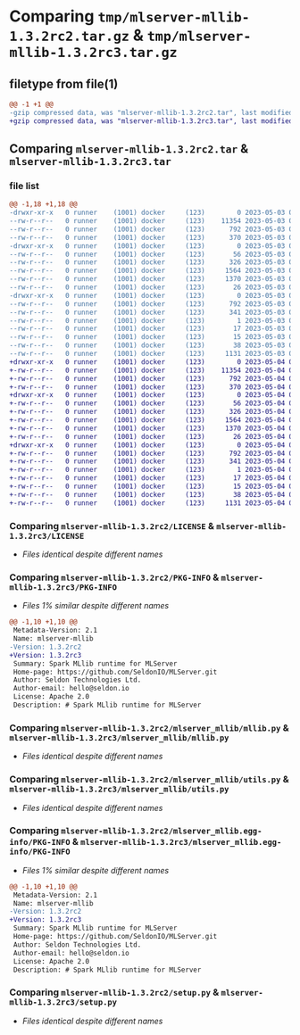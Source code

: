 # Comparing `tmp/mlserver-mllib-1.3.2rc2.tar.gz` & `tmp/mlserver-mllib-1.3.2rc3.tar.gz`

## filetype from file(1)

```diff
@@ -1 +1 @@
-gzip compressed data, was "mlserver-mllib-1.3.2rc2.tar", last modified: Wed May  3 09:47:24 2023, max compression
+gzip compressed data, was "mlserver-mllib-1.3.2rc3.tar", last modified: Thu May  4 08:48:07 2023, max compression
```

## Comparing `mlserver-mllib-1.3.2rc2.tar` & `mlserver-mllib-1.3.2rc3.tar`

### file list

```diff
@@ -1,18 +1,18 @@
-drwxr-xr-x   0 runner    (1001) docker     (123)        0 2023-05-03 09:47:24.274131 mlserver-mllib-1.3.2rc2/
--rw-r--r--   0 runner    (1001) docker     (123)    11354 2023-05-03 09:46:44.000000 mlserver-mllib-1.3.2rc2/LICENSE
--rw-r--r--   0 runner    (1001) docker     (123)      792 2023-05-03 09:47:24.274131 mlserver-mllib-1.3.2rc2/PKG-INFO
--rw-r--r--   0 runner    (1001) docker     (123)      370 2023-05-03 09:46:44.000000 mlserver-mllib-1.3.2rc2/README.md
-drwxr-xr-x   0 runner    (1001) docker     (123)        0 2023-05-03 09:47:24.274131 mlserver-mllib-1.3.2rc2/mlserver_mllib/
--rw-r--r--   0 runner    (1001) docker     (123)       56 2023-05-03 09:46:44.000000 mlserver-mllib-1.3.2rc2/mlserver_mllib/__init__.py
--rw-r--r--   0 runner    (1001) docker     (123)      326 2023-05-03 09:46:44.000000 mlserver-mllib-1.3.2rc2/mlserver_mllib/errors.py
--rw-r--r--   0 runner    (1001) docker     (123)     1564 2023-05-03 09:46:44.000000 mlserver-mllib-1.3.2rc2/mlserver_mllib/mllib.py
--rw-r--r--   0 runner    (1001) docker     (123)     1370 2023-05-03 09:46:44.000000 mlserver-mllib-1.3.2rc2/mlserver_mllib/utils.py
--rw-r--r--   0 runner    (1001) docker     (123)       26 2023-05-03 09:46:44.000000 mlserver-mllib-1.3.2rc2/mlserver_mllib/version.py
-drwxr-xr-x   0 runner    (1001) docker     (123)        0 2023-05-03 09:47:24.274131 mlserver-mllib-1.3.2rc2/mlserver_mllib.egg-info/
--rw-r--r--   0 runner    (1001) docker     (123)      792 2023-05-03 09:47:23.000000 mlserver-mllib-1.3.2rc2/mlserver_mllib.egg-info/PKG-INFO
--rw-r--r--   0 runner    (1001) docker     (123)      341 2023-05-03 09:47:24.000000 mlserver-mllib-1.3.2rc2/mlserver_mllib.egg-info/SOURCES.txt
--rw-r--r--   0 runner    (1001) docker     (123)        1 2023-05-03 09:47:23.000000 mlserver-mllib-1.3.2rc2/mlserver_mllib.egg-info/dependency_links.txt
--rw-r--r--   0 runner    (1001) docker     (123)       17 2023-05-03 09:47:23.000000 mlserver-mllib-1.3.2rc2/mlserver_mllib.egg-info/requires.txt
--rw-r--r--   0 runner    (1001) docker     (123)       15 2023-05-03 09:47:23.000000 mlserver-mllib-1.3.2rc2/mlserver_mllib.egg-info/top_level.txt
--rw-r--r--   0 runner    (1001) docker     (123)       38 2023-05-03 09:47:24.274131 mlserver-mllib-1.3.2rc2/setup.cfg
--rw-r--r--   0 runner    (1001) docker     (123)     1131 2023-05-03 09:46:44.000000 mlserver-mllib-1.3.2rc2/setup.py
+drwxr-xr-x   0 runner    (1001) docker     (123)        0 2023-05-04 08:48:07.412290 mlserver-mllib-1.3.2rc3/
+-rw-r--r--   0 runner    (1001) docker     (123)    11354 2023-05-04 08:47:21.000000 mlserver-mllib-1.3.2rc3/LICENSE
+-rw-r--r--   0 runner    (1001) docker     (123)      792 2023-05-04 08:48:07.412290 mlserver-mllib-1.3.2rc3/PKG-INFO
+-rw-r--r--   0 runner    (1001) docker     (123)      370 2023-05-04 08:47:21.000000 mlserver-mllib-1.3.2rc3/README.md
+drwxr-xr-x   0 runner    (1001) docker     (123)        0 2023-05-04 08:48:07.412290 mlserver-mllib-1.3.2rc3/mlserver_mllib/
+-rw-r--r--   0 runner    (1001) docker     (123)       56 2023-05-04 08:47:21.000000 mlserver-mllib-1.3.2rc3/mlserver_mllib/__init__.py
+-rw-r--r--   0 runner    (1001) docker     (123)      326 2023-05-04 08:47:21.000000 mlserver-mllib-1.3.2rc3/mlserver_mllib/errors.py
+-rw-r--r--   0 runner    (1001) docker     (123)     1564 2023-05-04 08:47:21.000000 mlserver-mllib-1.3.2rc3/mlserver_mllib/mllib.py
+-rw-r--r--   0 runner    (1001) docker     (123)     1370 2023-05-04 08:47:21.000000 mlserver-mllib-1.3.2rc3/mlserver_mllib/utils.py
+-rw-r--r--   0 runner    (1001) docker     (123)       26 2023-05-04 08:47:21.000000 mlserver-mllib-1.3.2rc3/mlserver_mllib/version.py
+drwxr-xr-x   0 runner    (1001) docker     (123)        0 2023-05-04 08:48:07.412290 mlserver-mllib-1.3.2rc3/mlserver_mllib.egg-info/
+-rw-r--r--   0 runner    (1001) docker     (123)      792 2023-05-04 08:48:07.000000 mlserver-mllib-1.3.2rc3/mlserver_mllib.egg-info/PKG-INFO
+-rw-r--r--   0 runner    (1001) docker     (123)      341 2023-05-04 08:48:07.000000 mlserver-mllib-1.3.2rc3/mlserver_mllib.egg-info/SOURCES.txt
+-rw-r--r--   0 runner    (1001) docker     (123)        1 2023-05-04 08:48:07.000000 mlserver-mllib-1.3.2rc3/mlserver_mllib.egg-info/dependency_links.txt
+-rw-r--r--   0 runner    (1001) docker     (123)       17 2023-05-04 08:48:07.000000 mlserver-mllib-1.3.2rc3/mlserver_mllib.egg-info/requires.txt
+-rw-r--r--   0 runner    (1001) docker     (123)       15 2023-05-04 08:48:07.000000 mlserver-mllib-1.3.2rc3/mlserver_mllib.egg-info/top_level.txt
+-rw-r--r--   0 runner    (1001) docker     (123)       38 2023-05-04 08:48:07.412290 mlserver-mllib-1.3.2rc3/setup.cfg
+-rw-r--r--   0 runner    (1001) docker     (123)     1131 2023-05-04 08:47:21.000000 mlserver-mllib-1.3.2rc3/setup.py
```

### Comparing `mlserver-mllib-1.3.2rc2/LICENSE` & `mlserver-mllib-1.3.2rc3/LICENSE`

 * *Files identical despite different names*

### Comparing `mlserver-mllib-1.3.2rc2/PKG-INFO` & `mlserver-mllib-1.3.2rc3/PKG-INFO`

 * *Files 1% similar despite different names*

```diff
@@ -1,10 +1,10 @@
 Metadata-Version: 2.1
 Name: mlserver-mllib
-Version: 1.3.2rc2
+Version: 1.3.2rc3
 Summary: Spark MLlib runtime for MLServer
 Home-page: https://github.com/SeldonIO/MLServer.git
 Author: Seldon Technologies Ltd.
 Author-email: hello@seldon.io
 License: Apache 2.0
 Description: # Spark MLlib runtime for MLServer
```

### Comparing `mlserver-mllib-1.3.2rc2/mlserver_mllib/mllib.py` & `mlserver-mllib-1.3.2rc3/mlserver_mllib/mllib.py`

 * *Files identical despite different names*

### Comparing `mlserver-mllib-1.3.2rc2/mlserver_mllib/utils.py` & `mlserver-mllib-1.3.2rc3/mlserver_mllib/utils.py`

 * *Files identical despite different names*

### Comparing `mlserver-mllib-1.3.2rc2/mlserver_mllib.egg-info/PKG-INFO` & `mlserver-mllib-1.3.2rc3/mlserver_mllib.egg-info/PKG-INFO`

 * *Files 1% similar despite different names*

```diff
@@ -1,10 +1,10 @@
 Metadata-Version: 2.1
 Name: mlserver-mllib
-Version: 1.3.2rc2
+Version: 1.3.2rc3
 Summary: Spark MLlib runtime for MLServer
 Home-page: https://github.com/SeldonIO/MLServer.git
 Author: Seldon Technologies Ltd.
 Author-email: hello@seldon.io
 License: Apache 2.0
 Description: # Spark MLlib runtime for MLServer
```

### Comparing `mlserver-mllib-1.3.2rc2/setup.py` & `mlserver-mllib-1.3.2rc3/setup.py`

 * *Files identical despite different names*

